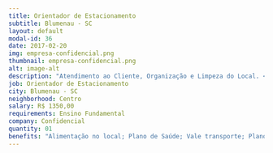 ```yaml
---
title: Orientador de Estacionamento
subtitle: Blumenau - SC
layout: default
modal-id: 36
date: 2017-02-20
img: empresa-confidencial.png
thumbnail: empresa-confidencial.png
alt: image-alt
description: "Atendimento ao Cliente, Organização e Limpeza do Local. </br> Horário: das 11:00 ás 19:50"
job: Orientador de Estacionamento
city: Blumenau - SC
neighborhood: Centro
salary: R$ 1350,00
requirements: Ensino Fundamental
company: Confidencial
quantity: 01
benefits: "Alimentação no local; Plano de Saúde; Vale transporte; Plano Odontológico; Seguro de Vida"
---
```

